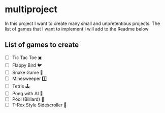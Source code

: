 # multiproject
 In this project I want to create many small and unpretentious projects. The list of games that I want to implement I will add to the Readme below





## **List of games to create**
- [ ] Tic Tac Toe ✖️
- [ ] Flappy Bird 🐦
- [ ] Snake Game 🐍
- [ ] Minesweeper 1️⃣
- [ ] Tetris 🕹️
- [ ] Pong with AI 🏓
- [ ] Pool (Billiard) 🎱
- [ ] T-Rex Style Sidescroller 🦖
